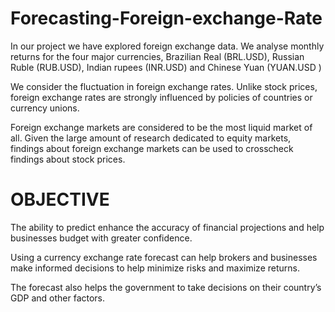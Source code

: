 # Forecasting-Foreign-exchange-Rate

In our project we have explored foreign exchange data. We analyse monthly returns for the four major currencies, Brazilian Real (BRL.USD), Russian Ruble (RUB.USD), Indian rupees (INR.USD) and Chinese Yuan (YUAN.USD )

We consider the fluctuation in foreign exchange rates. Unlike stock prices, foreign exchange rates are strongly influenced by policies of countries or currency unions. 

Foreign exchange markets are considered to be the most liquid market of all. Given the large amount of research dedicated to equity markets, findings about foreign exchange markets can be used to crosscheck findings about stock prices.

# OBJECTIVE

The ability to predict enhance the accuracy of financial projections and help businesses budget with greater confidence. 

Using a currency exchange rate forecast can help brokers and businesses make informed decisions to help minimize risks and maximize returns. 

The forecast also helps the government to take decisions on their country’s GDP and other factors.
